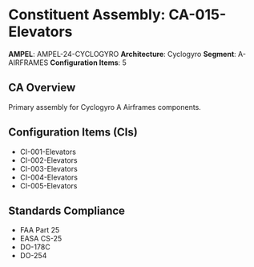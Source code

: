 # Constituent Assembly: CA-015-Elevators

**AMPEL**: AMPEL-24-CYCLOGYRO
**Architecture**: Cyclogyro
**Segment**: A-AIRFRAMES
**Configuration Items**: 5

## CA Overview
Primary assembly for Cyclogyro A Airframes components.

## Configuration Items (CIs)
- CI-001-Elevators
- CI-002-Elevators
- CI-003-Elevators
- CI-004-Elevators
- CI-005-Elevators

## Standards Compliance
- FAA Part 25
- EASA CS-25
- DO-178C
- DO-254
